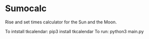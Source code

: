 # Sumocalc
Rise and set times calculator for the Sun and the Moon.

To intstall tkcalendar: pip3 install tkcalendar
To run: python3 main.py
